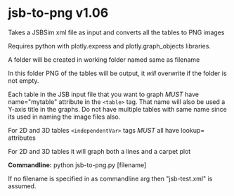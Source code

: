 # jsb-to-png v1.06
Takes a JSBSim xml file as input and converts all the tables to PNG images

Requires python with plotly.express and plotly.graph_objects libraries.

A folder will be created in working folder named same as filename

In this folder PNG of the tables will be output, it *will* overwrite if the folder is not empty.

Each table in the JSB input file that you want to graph *MUST* have name="mytable" attribute in the `<table>` tag. That name will also be used a Y-axis title in the graphs. Do not have multiple tables with same name since its used in naming the image files also.

For 2D and 3D tables `<independentVar>` tags *MUST* all have lookup= attributes

For 2D and 3D tables it will graph both a lines and a carpet plot

**Commandline:** python jsb-to-png.py [filename]

If no filename is specified in as commandline arg then "jsb-test.xml" is assumed.